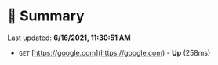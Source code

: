 # 📖 Summary
Last updated: **6/16/2021, 11:30:51 AM**

- `GET` [https://google.com](https://google.com) - **Up** (258ms)
